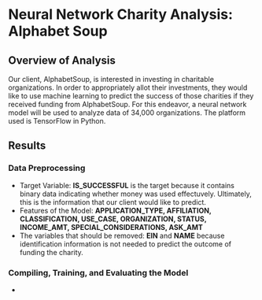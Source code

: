 # Neural Network Charity Analysis: Alphabet Soup

## Overview of Analysis
Our client, AlphabetSoup, is interested in investing in charitable organizations. In order to appropriately allot their investments, they would like to use machine learning to predict the success of those charities if they received funding from AlphabetSoup. For this endeavor, a neural network model will be used to analyze data of 34,000 organizations. The platform used is TensorFlow in Python.

## Results

### Data Preprocessing
- Target Variable: __IS_SUCCESSFUL__ is the target because it contains binary data indicating whether money was used effectuvely. Ultimately, this is the information that our client would like to predict.
- Features of the Model: __APPLICATION_TYPE, AFFILIATION, CLASSIFICATION, USE_CASE, ORGANIZATION, STATUS, INCOME_AMT, SPECIAL_CONSIDERATIONS, ASK_AMT__
- The variables that should be removed: __EIN__ and __NAME__ because identification information is not needed to predict the outcome of funding the charity.

### Compiling, Training, and Evaluating the Model
- 

